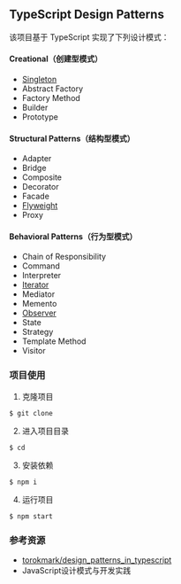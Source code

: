 ## TypeScript Design Patterns

该项目基于 TypeScript 实现了下列设计模式：

#### Creational（创建型模式）

- [Singleton](https://github.com/semlinker/typescript-design-patterns/tree/master/src/singleton)
- Abstract Factory
- Factory Method
- Builder
- Prototype

#### Structural Patterns（结构型模式）

- Adapter
- Bridge
- Composite
- Decorator
- Facade
- [Flyweight](https://github.com/semlinker/typescript-design-patterns/tree/master/src/flyweight)
- Proxy

#### Behavioral Patterns（行为型模式）

- Chain of Responsibility
- Command
- Interpreter
- [Iterator](https://github.com/semlinker/typescript-design-patterns/tree/master/src/iterator)
- Mediator
- Memento
- [Observer](https://github.com/semlinker/typescript-design-patterns/tree/master/src/observer)
- State
- Strategy
- Template Method
- Visitor

### 项目使用

1. 克隆项目

```
$ git clone 
```

2. 进入项目目录

```
$ cd 
```

3. 安装依赖

```
$ npm i
```

4. 运行项目

```
$ npm start
```

### 参考资源

* [torokmark/design_patterns_in_typescript](https://github.com/torokmark/design_patterns_in_typescript)
* ​JavaScript设计模式与开发实践



